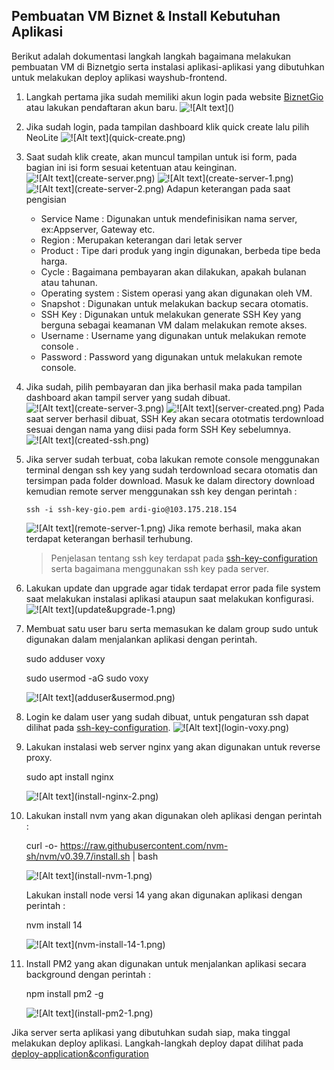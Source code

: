 ## Pembuatan VM Biznet & Install Kebutuhan Aplikasi
Berikut adalah dokumentasi langkah langkah bagaimana melakukan pembuatan VM di Biznetgio serta instalasi aplikasi-aplikasi yang dibutuhkan untuk melakukan deploy aplikasi wayshub-frontend.


1. Langkah pertama jika sudah memiliki akun login pada website [BiznetGio](portal.biznetgio.com) atau lakukan pendaftaran akun baru. 
![!\[Alt text\](<biznet account.png>)](<setup-server&install-requirements/biznet account.png>)

2. Jika sudah login, pada tampilan dashboard klik quick create lalu pilih NeoLite
![!\[Alt text\](quick-create.png)](setup-server&install-requirements/quick-create.png)

3. Saat sudah klik create, akan muncul tampilan untuk isi form, pada bagian ini isi form sesuai ketentuan atau keinginan.
![ !\[Alt text\](create-server.png)](setup-server&install-requirements/create-server.png) 
![ !\[Alt text\](create-server-1.png) ](setup-server&install-requirements/create-server-1.png)
![ !\[Alt text\](create-server-2.png)](setup-server&install-requirements/create-server-2.png)
Adapun keterangan pada saat pengisian 
    - Service Name : Digunakan untuk mendefinisikan nama server, ex:Appserver, Gateway etc.
    - Region : Merupakan keterangan dari letak server
    - Product : Tipe dari produk yang ingin digunakan, berbeda tipe beda harga.
    - Cycle : Bagaimana pembayaran akan dilakukan, apakah bulanan atau tahunan.
    - Operating system : Sistem operasi yang akan digunakan oleh VM.
    - Snapshot : Digunakan untuk melakukan backup secara otomatis.
    - SSH Key : Digunakan untuk melakukan generate SSH Key yang berguna sebagai keamanan VM dalam melakukan remote akses.
    - Username : Username yang digunakan untuk melakukan remote console .
    - Password : Password yang digunakan untuk melakukan remote console.

4. Jika sudah, pilih pembayaran dan jika berhasil maka pada tampilan dashboard akan tampil server yang sudah dibuat.
![!\[Alt text\](create-server-3.png) ](setup-server&install-requirements/create-server-3.png)
![!\[Alt text\](server-created.png)](setup-server&install-requirements/server-created.png)
Pada saat server berhasil dibuat, SSH Key akan secara ototmatis terdownload sesuai dengan nama yang diisi pada form SSH Key sebelumnya. 
![!\[Alt text\](created-ssh.png)](setup-server&install-requirements/created-ssh.png)

5. Jika server sudah terbuat, coba lakukan remote console menggunakan terminal dengan ssh key yang sudah terdownload secara otomatis dan tersimpan pada folder download. Masuk ke dalam directory download kemudian remote server menggunakan ssh key dengan perintah :

    ```ssh -i ssh-key-gio.pem ardi-gio@103.175.218.154```

    ![!\[Alt text\](remote-server-1.png)](setup-server&install-requirements/remote-server-1.png)
    Jika remote berhasil, maka akan terdapat keterangan berhasil terhubung. 
    
    >Penjelasan tentang ssh key terdapat pada [ssh-key-configuration](ssh-key-configuration.md) serta bagaimana menggunakan ssh key pada server. 

6. Lakukan update dan upgrade agar tidak terdapat error pada file system saat melakukan instalasi aplikasi ataupun saat melakukan konfigurasi.
![!\[Alt text\](update&upgrade-1.png)](setup-server&install-requirements/update&upgrade-1.png)

7. Membuat satu user baru serta memasukan ke dalam group sudo untuk digunakan dalam menjalankan aplikasi dengan perintah.

    sudo adduser voxy

    sudo usermod -aG sudo voxy

    ![!\[Alt text\](adduser&usermod.png)](setup-server&install-requirements/adduser&usermod.png)

8. Login ke dalam user yang sudah dibuat, untuk pengaturan ssh dapat dilihat pada [ssh-key-configuration](ssh-key-configuration.md).
![!\[Alt text\](login-voxy.png)](setup-server&install-requirements/login-voxy.png)

9. Lakukan instalasi web server nginx yang akan digunakan untuk reverse proxy.

    sudo apt install nginx

    ![!\[Alt text\](install-nginx-2.png)](setup-server&install-requirements/install-nginx-2.png)

10. Lakukan install nvm yang akan digunakan oleh aplikasi dengan perintah :

    curl -o- https://raw.githubusercontent.com/nvm-sh/nvm/v0.39.7/install.sh | bash

    ![!\[Alt text\](install-nvm-1.png)](setup-server&install-requirements/install-nvm-1.png)

    Lakukan install node versi 14 yang akan digunakan aplikasi dengan perintah : 

    nvm install 14

    ![!\[Alt text\](nvm-install-14-1.png)](setup-server&install-requirements/nvm-install-14-1.png)

11. Install PM2 yang akan digunakan untuk menjalankan aplikasi secara background dengan perintah :

    npm install pm2 -g

    ![!\[Alt text\](install-pm2-1.png)](setup-server&install-requirements/install-pm2-1.png)

Jika server serta aplikasi yang dibutuhkan sudah siap, maka tinggal melakukan deploy aplikasi. Langkah-langkah deploy dapat dilihat pada [deploy-application&configuration](deploy-application&configuration.md)
